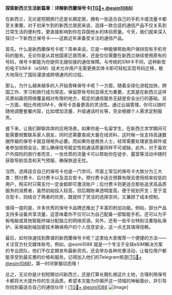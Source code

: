 **探索新西兰生活新篇章：详解新西蘭保号卡[[TG💪+ @esim1088](https://t.me/s/esim1088)]**

在新西兰，无论是短期旅行还是长期定居，拥有一张适合自己的手机卡或流量卡都至关重要。对于初来乍到的新西兰居民来说，选择一款合适的通信产品不仅关系到日常生活的便利性，更直接影响到你在异国他乡的体验质量。今天，我们就来深入探讨一下新西兰保号卡——这款近年来备受关注的通信产品。

首先，什么是新西蘭保号卡呢？简单来说，它是一种能够帮助用户保持现有手机号码的服务。无论你是从其他国家迁居而来，还是仅仅需要在新西兰继续使用原有的号码，保号卡都能为你提供无缝衔接的通信保障。与传统的SIM卡不同，这种新型的电子SIM卡（eSIM）技术允许用户无需更换实体卡即可轻松实现号码迁移，极大地简化了国际漫游或跨境通讯的过程。

那么，为什么越来越多的人开始青睐保号卡呢？一方面，随着全球化进程加快，跨国工作、学习和旅行成为常态，保留原有号码显得尤为重要。尤其是在新西兰这样风景如画但网络覆盖相对有限的地方，稳定的通信服务无疑是安全出行的基础。另一方面，相比传统SIM卡，保号卡具备更高的灵活性。通过云端管理，你可以随时随地调整套餐内容，比如增加流量、升级通话时长等，完全根据个人需求定制服务。

接下来，让我们聊聊具体的应用场景。如果你是一名留学生，在新西兰求学期间可能需要频繁联系家人朋友，同时还需要查阅大量在线资料，这时候一张支持高速数据传输的保号卡就显得格外必要。而如果你是商务人士，经常需要处理紧急邮件或者参加视频会议，那么确保信号稳定性和通话质量同样不可或缺。此外，对于喜欢户外探险的旅行者而言，一张优质的流量卡可以帮助你在徒步、露营等活动中随时获取导航信息和天气预报，确保旅途无忧。

当然，选择适合自己的保号卡也是一门学问。市面上常见的保号卡大致分为三大类：预付费卡、后付费卡以及混合型卡。预付费卡适合预算有限且使用频率较低的用户，购买时只需支付一定金额即可激活账户；后付费卡则更适合那些追求高品质服务的消费者，虽然初始投入较高，但后期账单透明度高，便于规划开支；至于混合型卡，则结合了两者的优势，既提供了灵活的选择空间，又兼顾了成本控制。

值得一提的是，许多优秀的保号卡品牌还推出了丰富的附加功能。例如，部分产品支持多设备共享流量，这意味着你不仅可以为自己配备一部智能手机，还可以为平板电脑或其他智能终端分配独立的网络资源。另外，还有一些平台特别注重隐私保护，采用端到端加密技术确保用户的个人信息安全，这一点尤其值得信赖。

最后，如何快速找到靠谱的新西蘭保号卡呢？这里给大家推荐一个便捷的方法——关注官方社交媒体账号。例如，@esim1088 就是一个专注于全球eSIM解决方案的专业团队，他们不仅定期发布最新资讯，还会举办各种优惠活动，让每位用户都能享受到最实惠的价格和服务。记得加入他们的Telegram频道[[TG💪+ @esim1088](https://t.me/s/esim1088)]，第一时间掌握动态哦！

总之，无论你是计划短期访问新西兰，还是打算长期扎根这片土地，合理利用保号卡都将大大提升你的生活品质。希望本文能为你揭开这一领域的神秘面纱，并引导你找到最适合自己的通信伙伴！[[TG💪+ @esim1088](https://t.me/s/esim1088) ![Image](https://i.postimg.cc/4NQfJmqS/Snipaste-2025-05-13-00-14-12.png)]